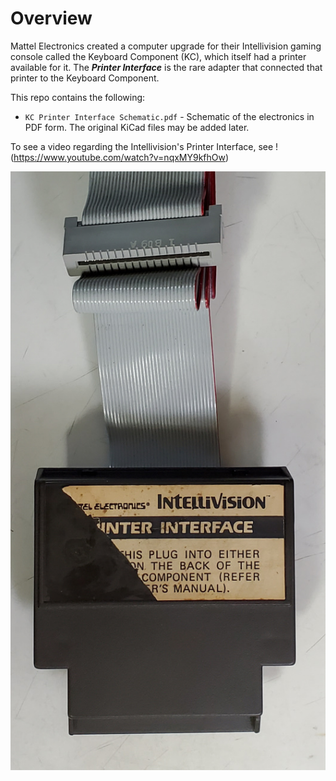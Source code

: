 # Overview

Mattel Electronics created a computer upgrade for their Intellivision gaming console called the Keyboard Component (KC), which itself had a printer available for it.  The **_Printer Interface_** is the rare adapter that connected that printer to the Keyboard Component.

This repo contains the following:
- `KC Printer Interface Schematic.pdf` - Schematic of the electronics in PDF form.  The original KiCad files may be added later.

To see a video regarding the Intellivision's Printer Interface, see !(https://www.youtube.com/watch?v=nqxMY9kfhOw)

![image of the Printer Interface hardware](/KC%20Printer%20Interface.jpg)
